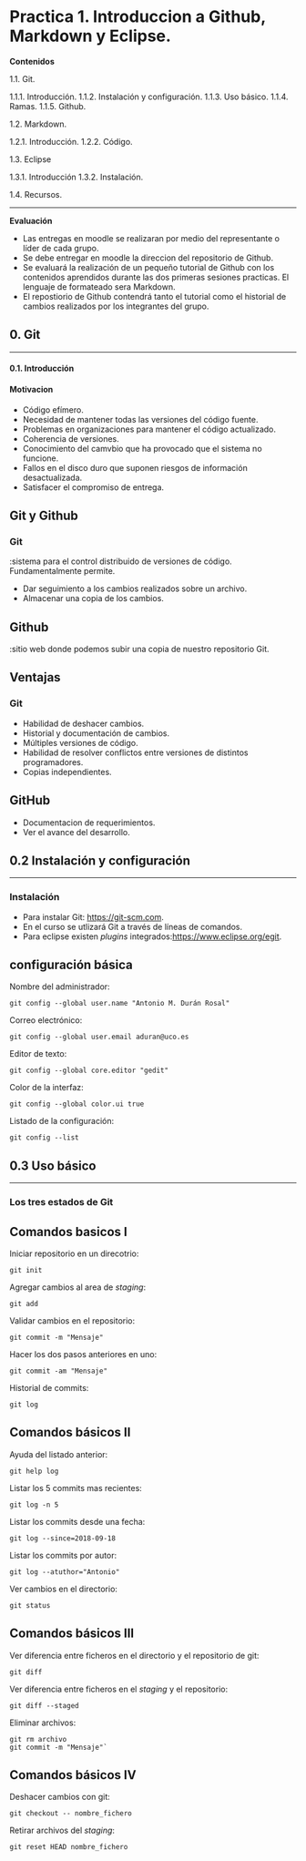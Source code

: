 # Practica 1. Introduccion a Github, Markdown y Eclipse.


**Contenidos**

1.1. Git.

   1.1.1. Introducción.
   1.1.2. Instalación y configuración.
   1.1.3. Uso básico.
   1.1.4. Ramas.
   1.1.5. Github.

1.2. Markdown.

   1.2.1. Introducción.
   1.2.2. Código.

1.3. Eclipse

   1.3.1. Introducción
   1.3.2. Instalación.

1.4. Recursos.

---

**Evaluación**


* Las entregas en moodle se realizaran por medio del representante o líder de cada grupo.
* Se debe entregar en moodle la direccion del repositorio de Github.
* Se evaluará la realización de un pequeño tutorial de Github con los contenidos aprendidos durante las dos primeras sesiones practicas. El lenguaje de formateado sera Markdown.
* El repostiorio de Github contendrá tanto el tutorial como el historial de cambios realizados por los integrantes del grupo.

## 0. Git
---

#### 0.1. Introducción

#### Motivacion

* Código efímero.  
* Necesidad de mantener todas las versiones del código fuente.
* Problemas en organizaciones para mantener el código actualizado.
* Coherencia de versiones.
* Conocimiento del camvbio que ha provocado que el sistema no funcione.
* Fallos en el disco duro que suponen riesgos de información desactualizada.
* Satisfacer el compromiso de entrega.

## Git y Github

### Git

:sistema para el control distribuido de versiones de código. Fundamentalmente permite.
* Dar seguimiento a los cambios realizados sobre un archivo.
* Almacenar una copia de los cambios.

## Github

:sitio web donde podemos subir una copia de nuestro repositorio Git.

## Ventajas
### Git
* Habilidad de deshacer cambios.
* Historial y documentación de cambios.
* Múltiples versiones de código.
* Habilidad de resolver conflictos entre versiones de distintos programadores.
* Copias independientes.

## GitHub

* Documentacion de requerimientos.
* Ver el avance del desarrollo.

## 0.2 Instalación y configuración
---

### Instalación
* Para instalar Git: https://git-scm.com.
* En el curso se utlizará Git a través de líneas de comandos.
* Para eclipse existen *plugins* integrados:https://www.eclipse.org/egit.

## configuración básica
   Nombre del administrador:
~~~  
git config --global user.name "Antonio M. Durán Rosal"
~~~  
Correo electrónico:
~~~  
git config --global user.email aduran@uco.es
~~~  
Editor de texto:  
~~~
git config --global core.editor "gedit"  
~~~
Color de la interfaz:  
~~~
git config --global color.ui true  
~~~
Listado de la configuración:  
~~~
git config --list  
~~~
## 0.3 Uso básico
---
### Los tres estados de Git
## Comandos basicos I
Iniciar repositorio en un direcotrio:  
~~~
git init  
~~~
Agregar cambios al area de *staging*:  
~~~
git add
~~~  
Validar cambios en el repositorio:  
~~~
git commit -m "Mensaje"  
~~~
Hacer los dos pasos anteriores en uno:
~~~  
git commit -am "Mensaje"  
~~~
Historial de commits:  
~~~
git log  
~~~
## Comandos básicos II
Ayuda del listado anterior:  
~~~
git help log  
~~~
Listar los 5 commits mas recientes:  
~~~
git log -n 5  
~~~
Listar los commits desde una fecha:  
~~~
git log --since=2018-09-18  
~~~
Listar los commits por autor:  
~~~
git log --atuthor="Antonio"  
~~~
Ver cambios en el directorio:  
~~~
git status  
~~~

## Comandos básicos III

Ver diferencia entre ficheros en el directorio y el repositorio de git:
~~~  
git diff  
~~~
Ver diferencia entre ficheros en el *staging* y el repositorio:  
~~~
git diff --staged  
~~~
Eliminar archivos:  
~~~
git rm archivo  
git commit -m "Mensaje"`
~~~

## Comandos básicos IV
Deshacer cambios con git:  
~~~
git checkout -- nombre_fichero  
~~~
Retirar archivos del *staging*:
~~~
git reset HEAD nombre_fichero  
~~~
